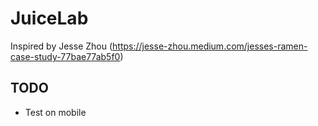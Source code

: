 # JuiceLab

Inspired by Jesse Zhou (https://jesse-zhou.medium.com/jesses-ramen-case-study-77bae77ab5f0)

## TODO

- Test on mobile
